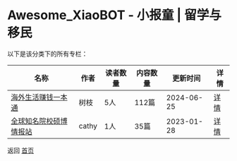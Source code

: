 # Awesome_XiaoBOT - 小报童 | 留学与移民

以下是该分类下的所有专栏：

| 名称 | 作者 | 读者数量 | 内容数量 | 更新时间 | 详情 |
|------|------|----------|----------|----------|------|
| [海外生活赚钱一本通](https://xiaobot.net/p/Chole?refer=0b133df9-27dc-423b-8101-639049001c13) | 树枝 | 5人 | 112篇 |  2024-06-25 | [详情](data/Chole.md) |
| [全球知名院校硕博情报站](https://xiaobot.net/p/phd5201314?refer=0b133df9-27dc-423b-8101-639049001c13) | cathy | 1人 | 35篇 |  2023-01-28 | [详情](data/phd5201314.md) |


返回 [首页](../README.md)
